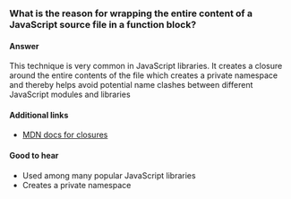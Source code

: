### What is the reason for wrapping the entire content of a JavaScript source file in a function block?


#### Answer

This technique is very common in JavaScript libraries. It creates a closure around the entire contents of the file which creates a private namespace and thereby helps avoid potential name clashes between different JavaScript modules and libraries


#### Additional links

* [MDN docs for closures](https://developer.mozilla.org/en-US/docs/Web/JavaScript/Closures)

#### Good to hear

* Used among many popular JavaScript libraries
* Creates a private namespace

<!-- tags: (javascript) -->

